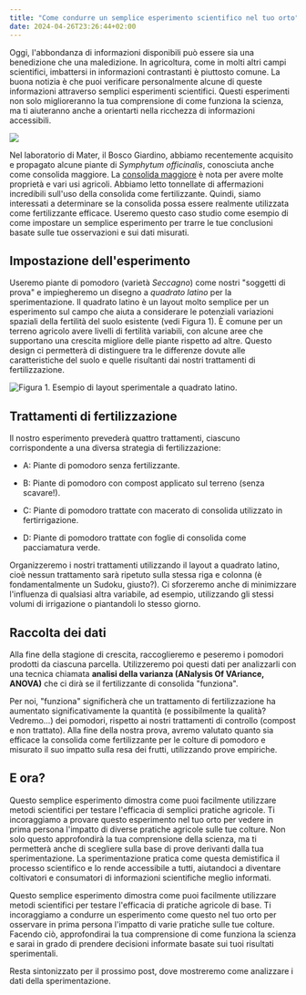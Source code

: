 ```yaml
---
title: "Come condurre un semplice esperimento scientifico nel tuo orto"
date: 2024-04-26T23:26:44+02:00
---
```


Oggi, l'abbondanza di informazioni disponibili può essere sia una benedizione che una maledizione. In agricoltura, come in molti altri campi scientifici, imbattersi in informazioni contrastanti è piuttosto comune. La buona notizia è che puoi verificare personalmente alcune di queste informazioni attraverso semplici esperimenti scientifici. Questi esperimenti non solo miglioreranno la tua comprensione di come funziona la scienza, ma ti aiuteranno anche a orientarti nella ricchezza di informazioni accessibili.

![](tomato-smile.png)

Nel laboratorio di Mater, il Bosco Giardino, abbiamo recentemente acquisito e propagato alcune piante di *Symphytum officinalis*, conosciuta anche come consolida maggiore. La [consolida maggiore](https://pfaf.org/user/Plant.aspx?LatinName=Symphytum+officinale) è nota per avere molte proprietà e vari usi agricoli. Abbiamo letto tonnellate di affermazioni incredibili sull'uso della consolida come fertilizzante. Quindi, siamo interessati a determinare se la consolida possa essere realmente utilizzata come fertilizzante efficace. Useremo questo caso studio come esempio di come impostare un semplice esperimento per trarre le tue conclusioni basate sulle tue osservazioni e sui dati misurati.

## Impostazione dell'esperimento

Useremo piante di pomodoro (varietà *Seccagno*) come nostri "soggetti di prova" e impiegheremo un disegno a *quadrato latino* per la sperimentazione. Il quadrato latino è un layout molto semplice per un esperimento sul campo che aiuta a considerare le potenziali variazioni spaziali della fertilità del suolo esistente (vedi Figura 1). È comune per un terreno agricolo avere livelli di fertilità variabili, con alcune aree che supportano una crescita migliore delle piante rispetto ad altre. Questo design ci permetterà di distinguere tra le differenze dovute alle caratteristiche del suolo e quelle risultanti dai nostri trattamenti di fertilizzazione.

![Figura 1. Esempio di layout sperimentale a quadrato latino.](/blog/conduct-simple-experiment/latinsquare.png)

## Trattamenti di fertilizzazione

Il nostro esperimento prevederà quattro trattamenti, ciascuno corrispondente a una diversa strategia di fertilizzazione:

- A: Piante di pomodoro senza fertilizzante.

- B: Piante di pomodoro con compost applicato sul terreno (senza scavare!).

- C: Piante di pomodoro trattate con macerato di consolida utilizzato in fertirrigazione.

- D: Piante di pomodoro trattate con foglie di consolida come pacciamatura verde.

Organizzeremo i nostri trattamenti utilizzando il layout a quadrato latino, cioè nessun trattamento sarà ripetuto sulla stessa riga e colonna (è fondamentalmente un Sudoku, giusto?). Ci sforzeremo anche di minimizzare l'influenza di qualsiasi altra variabile, ad esempio, utilizzando gli stessi volumi di irrigazione o piantandoli lo stesso giorno.

## Raccolta dei dati

Alla fine della stagione di crescita, raccoglieremo e peseremo i pomodori prodotti da ciascuna parcella. Utilizzeremo poi questi dati per analizzarli con una tecnica chiamata **analisi della varianza (ANalysis Of VAriance, ANOVA)** che ci dirà se il fertilizzante di consolida "funziona".

Per noi, "funziona" significherà che un trattamento di fertilizzazione ha aumentato significativamente la quantità (e possibilmente la qualità? Vedremo...) dei pomodori, rispetto ai nostri trattamenti di controllo (compost e non trattato). Alla fine della nostra prova, avremo valutato quanto sia efficace la consolida come fertilizzante per le colture di pomodoro e misurato il suo impatto sulla resa dei frutti, utilizzando prove empiriche.

## E ora?

Questo semplice esperimento dimostra come puoi facilmente utilizzare metodi scientifici per testare l'efficacia di semplici pratiche agricole. Ti incoraggiamo a provare questo esperimento nel tuo orto per vedere in prima persona l'impatto di diverse pratiche agricole sulle tue colture. Non solo questo approfondirà la tua comprensione della scienza, ma ti permetterà anche di scegliere sulla base di prove derivanti dalla tua sperimentazione. La sperimentazione pratica come questa demistifica il processo scientifico e lo rende accessibile a tutti, aiutandoci a diventare coltivatori e consumatori di informazioni scientifiche meglio informati.

Questo semplice esperimento dimostra come puoi facilmente utilizzare metodi scientifici per testare l'efficacia di pratiche agricole di base. Ti incoraggiamo a condurre un esperimento come questo nel tuo orto per osservare in prima persona l'impatto di varie pratiche sulle tue colture. Facendo ciò, approfondirai la tua comprensione di come funziona la scienza e sarai in grado di prendere decisioni informate basate sui tuoi risultati sperimentali.

Resta sintonizzato per il prossimo post, dove mostreremo come analizzare i dati della sperimentazione.
